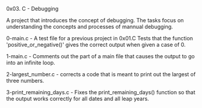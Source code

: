 0x03. C - Debugging

A project that introduces the concept of debugging.
The tasks focus on understanding the concepts and processes of mannual debugging.

0-main.c - A test file for a previous project in 0x01.C
Tests that the function 'positive_or_negative()' gives the correct output when given a case of 0.

1-main.c - Comments out the part of a main file that causes the output to go into an infinite loop.

2-largest_number.c - corrects a code that is meant to print out the largest of three numbers.

3-print_remaining_days.c - Fixes the print_remaining_days() function so that the output works correctly for all dates and all leap years.

